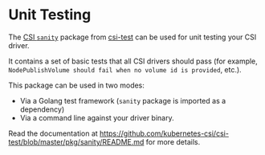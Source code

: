 # Unit Testing

The [CSI `sanity`](https://github.com/kubernetes-csi/csi-test/tree/master/pkg/sanity) package from [csi-test](https://github.com/kubernetes-csi/csi-test) can be used for unit testing your CSI driver.

It contains a set of basic tests that all CSI drivers should pass (for example, `NodePublishVolume should fail when no volume id is provided`, etc.).

This package can be used in two modes:

* Via a Golang test framework (`sanity` package is imported as a dependency)
* Via a command line against your driver binary.

Read the documentation at https://github.com/kubernetes-csi/csi-test/blob/master/pkg/sanity/README.md for more details.
